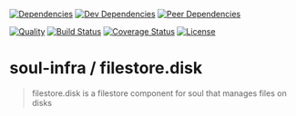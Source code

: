 [![Dependencies][dependencies-image]][dependencies-link]
[![Dev Dependencies][dev-dependencies-image]][dev-dependencies-link]
[![Peer Dependencies][peer-dependencies-image]][peer-dependencies-link]

[![Quality][quality-image]][quality-link]
[![Build Status][build-status-image]][build-status-link]
[![Coverage Status][coverage-status-image]][coverage-status-link]
[![License][license-image]][license-link]

# soul-infra / filestore.disk
> filestore.disk is a filestore component for soul that manages files on disks

[dependencies-image]: http://img.shields.io/david/soul-infra/filestore.disk.svg?style=flat-square
[dependencies-link]: https://david-dm.org/soul-infra/filestore.disk#info=dependencies&view=list
[dev-dependencies-image]: http://img.shields.io/david/dev/soul-infra/filestore.disk.svg?style=flat-square
[dev-dependencies-link]: https://david-dm.org/soul-infra/filestore.disk#info=devDependencies&view=list
[peer-dependencies-image]: http://img.shields.io/david/peer/soul-infra/filestore.disk.svg?style=flat-square
[peer-dependencies-link]: https://david-dm.org/soul-infra/filestore.disk#info=peerDependencies&view=list
[license-image]: http://img.shields.io/badge/license-UNLICENSE-brightgreen.svg?style=flat-square
[license-link]: http://unlicense.org
[quality-image]: http://img.shields.io/codeclimate/github/soul-infra/filestore.disk.svg?style=flat-square
[quality-link]: https://codeclimate.com/github/soul-infra/filestore.disk
[build-status-image]: http://img.shields.io/travis/soul-infra/filestore.disk.svg?style=flat-square
[build-status-link]: https://travis-ci.org/soul-infra/filestore.disk
[coverage-status-image]: http://img.shields.io/coveralls/soul-infra/filestore.disk.svg?style=flat-square
[coverage-status-link]: https://coveralls.io/r/soul-infra/filestore.disk